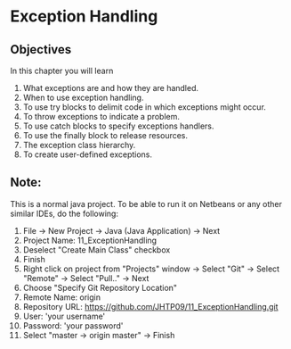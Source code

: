 # Exception Handling

Objectives
-----------
In this chapter you will learn

1. What exceptions are and how they are handled.
2. When to use exception handling.
3. To use try blocks to delimit code in which exceptions might occur.
4. To throw exceptions to indicate a problem.
5. To use catch blocks to specify exceptions handlers.
6. To use the finally block to release resources.
7. The exception class hierarchy.
8. To create user-defined exceptions.

Note:
-----
This is a normal java project. To be able to run it on Netbeans or any other similar IDEs, do the following:

1. File -> New Project -> Java (Java Application) -> Next
2. Project Name: 11_ExceptionHandling
3. Deselect "Create Main Class" checkbox
4. Finish
5. Right click on project from "Projects" window -> Select "Git" -> Select "Remote" -> Select "Pull.." -> Next
6. Choose "Specify Git Repository Location"
7. Remote Name: origin
8. Repository URL: https://github.com/JHTP09/11_ExceptionHandling.git
9. User: 'your username'
10. Password: 'your password'
11. Select "master -> origin master" -> Finish
